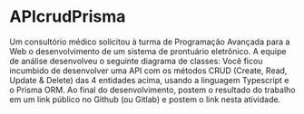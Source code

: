 # APIcrudPrisma
Um consultório médico solicitou à turma de Programação Avançada para a Web o desenvolvimento de um sistema de prontuário eletrônico. A equipe de análise desenvolveu o seguinte diagrama de classes:
Você ficou incumbido de desenvolver uma API com os métodos CRUD (Create, Read, Update & Delete) das 4 entidades acima, usando a linguagem Typescript e o Prisma ORM. Ao final do desenvolvimento, postem o resultado do trabalho em um link público no Github (ou Gitlab) e postem o link nesta atividade.
